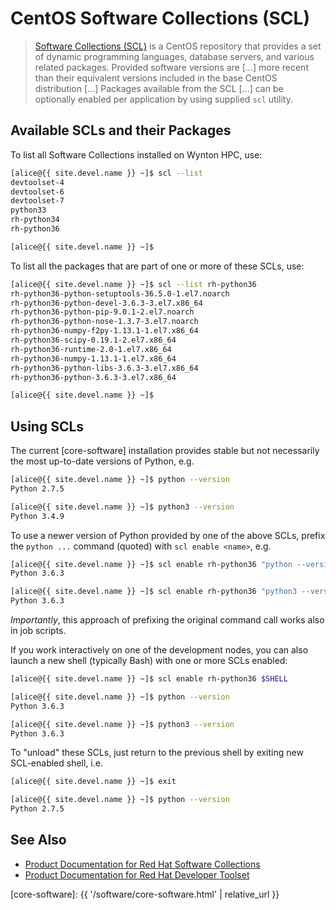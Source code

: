 # CentOS Software Collections (SCL)

> [Software Collections (SCL)](https://en.wikipedia.org/wiki/CentOS#Add-ons_releases) is a CentOS repository that provides a set of dynamic programming languages, database servers, and various related packages. Provided software versions are [...] more recent than their equivalent versions included in the base CentOS distribution [...]  Packages available from the SCL [...] can be optionally enabled per application by using supplied `scl` utility.


## Available SCLs and their Packages

To list all Software Collections installed on Wynton HPC, use:

```sh
[alice@{{ site.devel.name }} ~]$ scl --list
devtoolset-4
devtoolset-6
devtoolset-7
python33
rh-python34
rh-python36

[alice@{{ site.devel.name }} ~]$ 
```

To list all the packages that are part of one or more of these SCLs, use:

```sh
[alice@{{ site.devel.name }} ~]$ scl --list rh-python36
rh-python36-python-setuptools-36.5.0-1.el7.noarch
rh-python36-python-devel-3.6.3-3.el7.x86_64
rh-python36-python-pip-9.0.1-2.el7.noarch
rh-python36-python-nose-1.3.7-3.el7.noarch
rh-python36-numpy-f2py-1.13.1-1.el7.x86_64
rh-python36-scipy-0.19.1-2.el7.x86_64
rh-python36-runtime-2.0-1.el7.x86_64
rh-python36-numpy-1.13.1-1.el7.x86_64
rh-python36-python-libs-3.6.3-3.el7.x86_64
rh-python36-python-3.6.3-3.el7.x86_64

[alice@{{ site.devel.name }} ~]$ 
```


## Using SCLs

The current [core-software] installation provides stable but not necessarily the most up-to-date versions of Python, e.g.

```sh
[alice@{{ site.devel.name }} ~]$ python --version
Python 2.7.5

[alice@{{ site.devel.name }} ~]$ python3 --version
Python 3.4.9
```

To use a newer version of Python provided by one of the above SCLs, prefix the `python ...` command (quoted) with `scl enable <name>`, e.g.

```sh
[alice@{{ site.devel.name }} ~]$ scl enable rh-python36 "python --version"
Python 3.6.3

[alice@{{ site.devel.name }} ~]$ scl enable rh-python36 "python3 --version"
Python 3.6.3
```

_Importantly_, this approach of prefixing the original command call works also in job scripts.


If you work interactively on one of the development nodes, you can also launch a new shell (typically Bash) with one or more SCLs enabled:

```sh
[alice@{{ site.devel.name }} ~]$ scl enable rh-python36 $SHELL

[alice@{{ site.devel.name }} ~]$ python --version
Python 3.6.3

[alice@{{ site.devel.name }} ~]$ python3 --version
Python 3.6.3
```

To "unload" these SCLs, just return to the previous shell by exiting new SCL-enabled shell, i.e.

```sh
[alice@{{ site.devel.name }} ~]$ exit

[alice@{{ site.devel.name }} ~]$ python --version
Python 2.7.5
```


## See Also

* [Product Documentation for Red Hat Software Collections](https://access.redhat.com/documentation/en-us/red_hat_software_collections/)
* [Product Documentation for Red Hat Developer Toolset](https://access.redhat.com/documentation/en-us/red_hat_developer_toolset/)


[core-software]: {{ '/software/core-software.html' | relative_url }}
